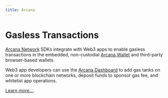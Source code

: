 ```yaml
---
title: Arcana
---
```


# Gasless Transactions

[Arcana Network](https://arcana.network) SDKs integrate with Web3 apps to enable gasless transactions in the embedded, non-custodial [Arcana Wallet](../social-login/arcana.md#arcana-wallet) and third-party browser-based wallets.

Web3 app developers can use the [Arcana Dashboard](https://dashboard.arcana.network) to add gas tanks on one or more blockchain networks, deposit funds to sponsor gas fee, and whitelist app operations.

[Learn more...](https://docs.arcana.network/quick-start/gasless-quick-start).
